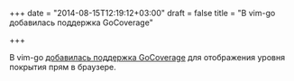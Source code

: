 +++
date = "2014-08-15T12:19:12+03:00"
draft = false
title = "В vim-go добавилась поддержка GoCoverage"

+++

<p>В vim-go <a href="https://github.com/fatih/vim-go">добавилась поддержка&nbsp;GoCoverage</a> для отображения уровня покрытия прям в браузере.</p>

